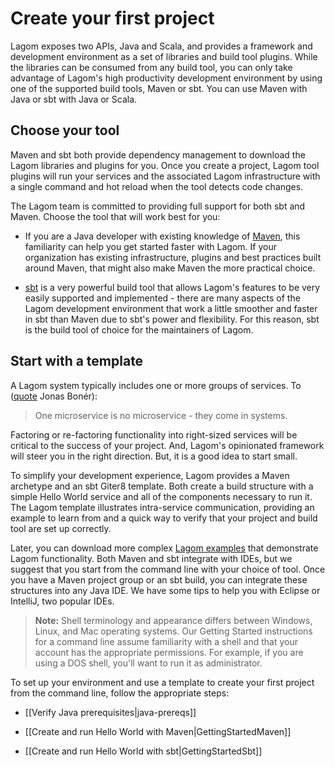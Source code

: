 # Create your first project

Lagom exposes two APIs, Java and Scala, and provides a framework and development environment as a set of libraries and build tool plugins. While the libraries can be consumed from any build tool, you can only take advantage of Lagom's high productivity development environment by using one of the supported build tools, Maven or sbt. You can use Maven with Java or sbt with  Java or Scala.

## Choose your tool 

Maven and sbt both provide dependency management to download the Lagom libraries and plugins for you. Once you create a project, Lagom tool plugins will run your services and the associated Lagom infrastructure with a single command and hot reload when the tool detects code changes.

The Lagom team is committed to providing full support for both sbt and Maven. Choose the tool that will work best for you:

* If you are a Java developer with existing knowledge of [Maven](https://maven.apache.org/), this familiarity can help you get started faster with Lagom. If your organization has existing infrastructure, plugins and best practices built around Maven, that might also make Maven the more practical choice.

* [sbt](http://www.scala-sbt.org) is a very powerful build tool that allows Lagom's features to be very easily supported and implemented - there are many aspects of the Lagom development environment that work a little smoother and faster in sbt than Maven due to sbt's power and flexibility. For this reason, sbt is the build tool of choice for the maintainers of Lagom.

## Start with a template
 A Lagom system typically includes one or more groups of services. To ([quote](https://twitter.com/jboner/status/699536472442011648) Jonas Bonér):

> One microservice is no microservice - they come in systems.   

Factoring or re-factoring functionality into right-sized services will be critical to the success of your project. And, Lagom's opinionated framework will steer you in the right direction. But, it is a good idea to start small.
 
To simplify your development experience, Lagom provides a Maven archetype and an sbt Giter8 template. Both create a build structure with a simple Hello World service and all of the components necessary to run it. The Lagom template illustrates intra-service communication, providing an example to learn from and a quick way to verify that your project and build tool are set up correctly. 

Later, you can download more complex [Lagom examples](lagom-examples.md) that demonstrate Lagom functionality. Both Maven and sbt integrate with IDEs, but we suggest that you start from the command line with your choice of tool. Once you have a Maven project group or an sbt build, you can integrate these structures into any Java IDE. We have some tips to help you with Eclipse or IntelliJ, two popular IDEs.

>**Note:** Shell terminology and appearance differs between Windows, Linux, and Mac operating systems. Our Getting Started instructions for a command line assume familiarity with a shell and that your account has the appropriate permissions. For example, if you are using a DOS shell, you'll want to run it as administrator. 

To set up your environment and use a template to create your first project from the command line, follow the appropriate steps:

* [[Verify Java prerequisites|java-prereqs]]

* [[Create and run Hello World with  Maven|GettingStartedMaven]]

* [[Create and run Hello World with sbt|GettingStartedSbt]]
